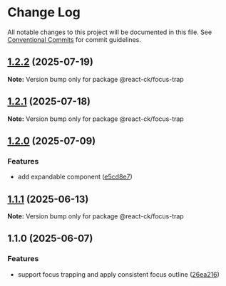 # Change Log

All notable changes to this project will be documented in this file.
See [Conventional Commits](https://conventionalcommits.org) for commit guidelines.

## [1.2.2](https://github.com/abelflopes/react-ck/compare/@react-ck/focus-trap@1.2.1...@react-ck/focus-trap@1.2.2) (2025-07-19)

**Note:** Version bump only for package @react-ck/focus-trap





## [1.2.1](https://github.com/abelflopes/react-ck/compare/@react-ck/focus-trap@1.2.0...@react-ck/focus-trap@1.2.1) (2025-07-18)

**Note:** Version bump only for package @react-ck/focus-trap





## [1.2.0](https://github.com/abelflopes/react-ck/compare/@react-ck/focus-trap@1.1.1...@react-ck/focus-trap@1.2.0) (2025-07-09)


### Features

* add expandable component ([e5cd8e7](https://github.com/abelflopes/react-ck/commit/e5cd8e7c3362eb80bf798ffa83757b35d9b43df2))



## [1.1.1](https://github.com/abelflopes/react-ck/compare/@react-ck/focus-trap@1.1.0...@react-ck/focus-trap@1.1.1) (2025-06-13)

**Note:** Version bump only for package @react-ck/focus-trap





## 1.1.0 (2025-06-07)


### Features

* support focus trapping and apply consistent focus outline ([26ea216](https://github.com/abelflopes/react-ck/commit/26ea2167102a4d1c89f9bd937dc44949ef2a8b0e))
